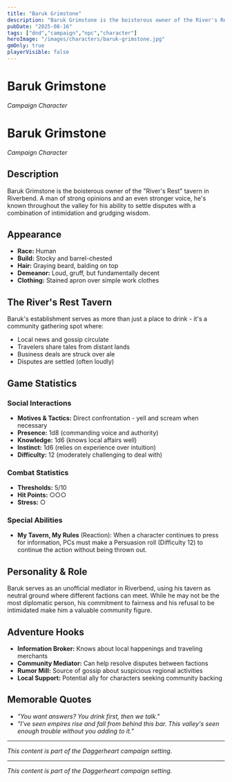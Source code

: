 ```yaml
---
title: "Baruk Grimstone"
description: "Baruk Grimstone is the boisterous owner of the River's Rest tavern in Riverbend."
pubDate: "2025-08-16"
tags: ["dnd","campaign","npc","character"]
heroImage: "/images/characters/baruk-grimstone.jpg"
gmOnly: true
playerVisible: false
---
```



# Baruk Grimstone
*Campaign Character*

# Baruk Grimstone
*Campaign Character*

## Description

Baruk Grimstone is the boisterous owner of the "River's Rest" tavern in Riverbend. A man of strong opinions and an even stronger voice, he's known throughout the valley for his ability to settle disputes with a combination of intimidation and grudging wisdom.

## Appearance

- **Race:** Human
- **Build:** Stocky and barrel-chested
- **Hair:** Graying beard, balding on top
- **Demeanor:** Loud, gruff, but fundamentally decent
- **Clothing:** Stained apron over simple work clothes

## The River's Rest Tavern

Baruk's establishment serves as more than just a place to drink - it's a community gathering spot where:
- Local news and gossip circulate
- Travelers share tales from distant lands  
- Business deals are struck over ale
- Disputes are settled (often loudly)

## Game Statistics

### Social Interactions
- **Motives & Tactics:** Direct confrontation - yell and scream when necessary
- **Presence:** 1d8 (commanding voice and authority)
- **Knowledge:** 1d6 (knows local affairs well)
- **Instinct:** 1d6 (relies on experience over intuition)
- **Difficulty:** 12 (moderately challenging to deal with)

### Combat Statistics
- **Thresholds:** 5/10
- **Hit Points:** ○○○
- **Stress:** ○

### Special Abilities
- **My Tavern, My Rules** (Reaction): When a character continues to press for information, PCs must make a Persuasion roll (Difficulty 12) to continue the action without being thrown out.

## Personality & Role

Baruk serves as an unofficial mediator in Riverbend, using his tavern as neutral ground where different factions can meet. While he may not be the most diplomatic person, his commitment to fairness and his refusal to be intimidated make him a valuable community figure.

## Adventure Hooks

- **Information Broker:** Knows about local happenings and traveling merchants
- **Community Mediator:** Can help resolve disputes between factions
- **Rumor Mill:** Source of gossip about suspicious regional activities
- **Local Support:** Potential ally for characters seeking community backing

## Memorable Quotes

- *"You want answers? You drink first, then we talk."*
- *"I've seen empires rise and fall from behind this bar. This valley's seen enough trouble without you adding to it."*

---

*This content is part of the Daggerheart campaign setting.*

---

*This content is part of the Daggerheart campaign setting.*